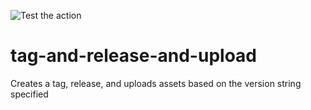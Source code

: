 ![Test the action](https://github.com/jasondavis303/tag-and-release/workflows/Test%20the%20action/badge.svg)

# tag-and-release-and-upload
Creates a tag, release, and uploads assets based on the version string specified
